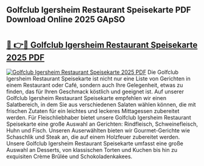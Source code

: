## Golfclub Igersheim Restaurant Speisekarte PDF Download Online 2025 GApSO

# <h2><a href="http://gc5yssu.nevu.top/?p=Golfclub+Igersheim+Restaurant+Speisekarte">🔗 👉🔴 Golfclub Igersheim Restaurant Speisekarte 2025 PDF</a></h2>

[![Golfclub Igersheim Restaurant Speisekarte 2025 PDF](https://i.imgur.com/dBaPXMq.png)](http://gc5yssu.nevu.top/?p=Golfclub+Igersheim+Restaurant+Speisekarte)
Die Golfclub Igersheim Restaurant Speisekarte ist nicht nur eine Liste von Gerichten in einem Restaurant oder Café, sondern auch Ihre Gelegenheit, etwas zu finden, das für Ihren Geschmack köstlich und geeignet ist. Auf unserer Golfclub Igersheim Restaurant Speisekarte empfehlen wir einen Salatbereich, in dem Sie aus verschiedenen Salaten wählen können, die mit frischen Zutaten für ein leichtes und leckeres Mittagessen zubereitet werden. Für Fleischliebhaber bietet unsere Golfclub Igersheim Restaurant Speisekarte eine große Auswahl an Gerichten: Rindfleisch, Schweinefleisch, Huhn und Fisch. Unseren Auserwählten bieten wir Gourmet-Gerichte wie Schaschlik und Steak an, die auf einem Holzfeuer zubereitet werden. Unsere Golfclub Igersheim Restaurant Speisekarte umfasst eine große Auswahl an Desserts, von klassischen Torten und Kuchen bis hin zu exquisiten Crème Brûlée und Schokoladenkakees.
